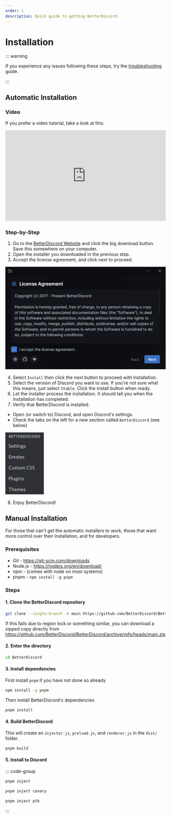 ```yaml
---
order: 1
description: Quick guide to getting BetterDiscord.
---
```


# Installation

::: warning

If you experience any issues following these steps, try the [troubleshooting](./troubleshooting) guide.

:::

## Automatic Installation

### Video

If you prefer a video tutorial, take a look at this:

<iframe style="width: 100%; aspect-ratio: 16 / 9; max-width: 688px;" src="https://www.youtube.com/embed/n_CCYtIZj0Y" title="YouTube video player" frameborder="0" allow="accelerometer; autoplay; clipboard-write; encrypted-media; gyroscope; picture-in-picture" allowfullscreen></iframe>

### Step-by-Step

1. Go to the [BetterDiscord Website](https://betterdiscord.app) and click the big download button. Save this somewhere on your computer.
2. Open the installer you downloaded in the previous step.
3. Accept the license agreement, and click next to proceed.

![BetterDiscord Installer](./img/installer.png)

4. Select `Install` then click the next button to proceed with installation.
5. Select the version of Discord you want to use. If you're not sure what this means, just select `Stable`. Click the install button when ready.
6. Let the installer process the installation. It should tell you when the installation has completed.
7. Verify that BetterDiscord is installed.
  - Open (or switch to) Discord, and open Discord's settings.
  - Check the tabs on the left for a new section called `BetterDiscord` (see below)

![BetterDiscord Settings Tabs](./img/bd_settings_tabs.png)

8. Enjoy BetterDiscord!



## Manual Installation

For those that can't get the automatic installers to work, those that want more control over their installation, and for developers.

### Prerequisites

- Git - https://git-scm.com/downloads
- Node.js - https://nodejs.org/en/download/
- npm - (comes with node on most systems)
- pnpm - `npm install -g pnpm`

### Steps

#### 1. Clone the BetterDiscord repository
```bash
git clone --single-branch -b main https://github.com/BetterDiscord/BetterDiscord.git
```
If this fails due to region lock or something similar, you can download a zipped copy directly from https://github.com/BetterDiscord/BetterDiscord/archive/refs/heads/main.zip

#### 2. Enter the directory
```bash
cd BetterDiscord
```

#### 3. Install dependencies
First install `pnpm` if you have not done so already
```bash
npm install -g pnpm
```

Then install BetterDiscord's dependencies
```bash
pnpm install
```

#### 4. Build BetterDiscord

This will create an `injector.js`, `preload.js`, and `renderer.js` in the `dist/` folder.
```bash
pnpm build
```

#### 5. Install to Discord

::: code-group
```bash [Stable]
pnpm inject
```

```bash [Canary]
pnpm inject canary
```

```bash [PTB]
pnpm inject ptb
```
:::
